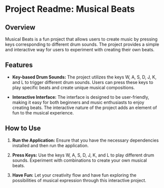 # Project Readme: Musical Beats

## Overview

Musical Beats is a fun project that allows users to create music by pressing keys corresponding to different drum sounds. The project provides a simple and interactive way for users to experiment with creating their own beats.

## Features

- **Key-based Drum Sounds:** The project utilizes the keys W, A, S, D, J, K, and L to trigger different drum sounds. Users can press these keys to play specific beats and create unique musical compositions.

- **Interactive Interface:** The interface is designed to be user-friendly, making it easy for both beginners and music enthusiasts to enjoy creating beats. The interactive nature of the project adds an element of fun to the musical experience.

## How to Use

1. **Run the Application:** Ensure that you have the necessary dependencies installed and then run the application.

2. **Press Keys:** Use the keys W, A, S, D, J, K, and L to play different drum sounds. Experiment with combinations to create your own musical beats.

3. **Have Fun:** Let your creativity flow and have fun exploring the possibilities of musical expression through this interactive project.
